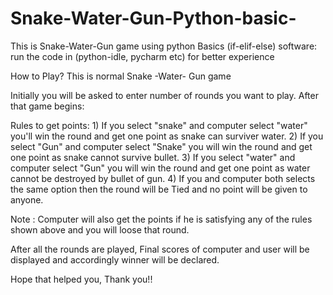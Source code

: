 # Snake-Water-Gun-Python-basic-
This is Snake-Water-Gun game using python Basics (if-elif-else)
software: run the code in (python-idle, pycharm etc) for better experience


How to Play?
This is normal Snake -Water- Gun game 

Initially you will be asked to enter number of rounds you want to play. After that game begins:

Rules to get points:
      1) If you select "snake" and computer select "water" you'll win the round and get one point as snake can surviver water.
      2) If you select "Gun" and computer select "Snake" you will win the round and get one point as snake cannot survive bullet.
      3) If you select "water" and computer select "Gun" you will win the round and get one point as water cannot be destroyed by bullet of gun.
      4) If you and computer both selects the same option then the round will be Tied and no point will be given to anyone.
      
Note : Computer will also get the points if he is satisfying any of the rules shown above and you will loose that round.


After all the rounds are played, Final scores of computer and user will be displayed and accordingly winner will be declared.


Hope that helped you, Thank you!!
